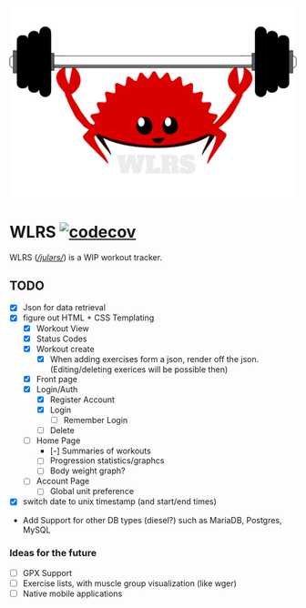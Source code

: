 ![](static/logo.png)
# WLRS [![codecov](https://codecov.io/gh/Zusier/wlrs/branch/main/graph/badge.svg?token=JQX7FH4WL5)](https://codecov.io/gh/Zusier/wlrs)

WLRS (*[/julərs/](http://ipa-reader.xyz/?text=jul%C9%99rs)*) is a WIP workout tracker.

## TODO
- [x] Json for data retrieval
- [X] figure out HTML + CSS Templating
  - [X] Workout View
  - [X] Status Codes
  - [X] Workout create
    - [X] When adding exercises form a json, render off the json. (Editing/deleting exerices will be possible then)
  - [X] Front page
  - [X] Login/Auth
    - [X] Register Account
    - [X] Login
      - [ ] Remember Login
    - [ ] Delete
  - [ ] Home Page
    - [-] Summaries of workouts
    - [ ] Progression statistics/graphcs
    - [ ] Body weight graph?
  - [ ] Account Page
    - [ ] Global unit preference
- [X] switch date to unix timestamp (and start/end times)
- Add Support for other DB types (diesel?) such as MariaDB, Postgres, MySQL
### Ideas for the future

- [ ] GPX Support
- [ ] Exercise lists, with muscle group visualization (like wger)
- [ ] Native mobile applications
